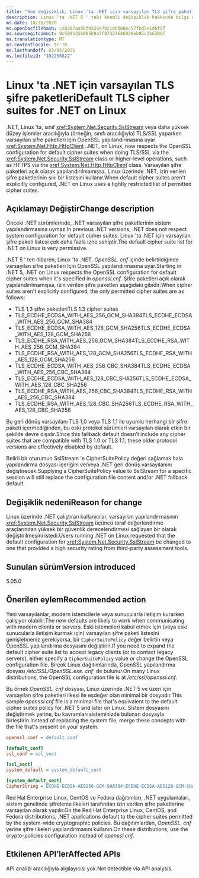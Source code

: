 ```yaml
---
title: "Son değişiklik: Linux 'ta .NET için varsayılan TLS şifre paketleri"
description: Linux 'ta .NET 5 ' teki önemli değişiklik hakkında bilgi edinin ve artık TLS/SSL yaparken varsayılan şifre paketleri için OpenSSL yapılandırmasına uyar.
ms.date: 10/16/2020
ms.openlocfilehash: c28207aa5bf4324a7921deb006c57fbd5e1d6f5f
ms.sourcegitcommit: 9c589b25b005b9a7f87327646020eb85c3b6306f
ms.translationtype: MT
ms.contentlocale: tr-TR
ms.lasthandoff: 03/06/2021
ms.locfileid: "102256822"
---
```

# <a name="default-tls-cipher-suites-for-net-on-linux"></a><span data-ttu-id="f9d8a-103">Linux 'ta .NET için varsayılan TLS şifre paketleri</span><span class="sxs-lookup"><span data-stu-id="f9d8a-103">Default TLS cipher suites for .NET on Linux</span></span>

<span data-ttu-id="f9d8a-104">.NET, Linux 'ta, sınıf <xref:System.Net.Security.SslStream> veya daha yüksek düzey işlemler aracılığıyla (örneğin, sınıfı aracılığıyla) TLS/SSL yaparken varsayılan şifre paketleri Için OpenSSL yapılandırmasına uyar <xref:System.Net.Http.HttpClient> .</span><span class="sxs-lookup"><span data-stu-id="f9d8a-104">.NET, on Linux, now respects the OpenSSL configuration for default cipher suites when doing TLS/SSL via the <xref:System.Net.Security.SslStream> class or higher-level operations, such as HTTPS via the <xref:System.Net.Http.HttpClient> class.</span></span> <span data-ttu-id="f9d8a-105">Varsayılan şifre paketleri açık olarak yapılandırılmamışsa, Linux üzerinde .NET, izin verilen şifre paketlerinin sıkı bir listesini kullanır.</span><span class="sxs-lookup"><span data-stu-id="f9d8a-105">When default cipher suites aren't explicitly configured, .NET on Linux uses a tightly restricted list of permitted cipher suites.</span></span>

## <a name="change-description"></a><span data-ttu-id="f9d8a-106">Açıklamayı Değiştir</span><span class="sxs-lookup"><span data-stu-id="f9d8a-106">Change description</span></span>

<span data-ttu-id="f9d8a-107">Önceki .NET sürümlerinde, .NET varsayılan şifre paketlerinin sistem yapılandırmasına uymaz.</span><span class="sxs-lookup"><span data-stu-id="f9d8a-107">In previous .NET versions, .NET does not respect system configuration for default cipher suites.</span></span> <span data-ttu-id="f9d8a-108">Linux 'ta .NET için varsayılan şifre paketi listesi çok daha fazla izne sahiptir.</span><span class="sxs-lookup"><span data-stu-id="f9d8a-108">The default cipher suite list for .NET on Linux is very permissive.</span></span>

<span data-ttu-id="f9d8a-109">.NET 5 ' ten itibaren, Linux 'ta .NET, *OpenSSL. cnf* içinde belirtildiğinde varsayılan şifre paketleri Için OpenSSL yapılandırmasına uyar.</span><span class="sxs-lookup"><span data-stu-id="f9d8a-109">Starting in .NET 5, .NET on Linux respects the OpenSSL configuration for default cipher suites when it's specified in *openssl.cnf*.</span></span> <span data-ttu-id="f9d8a-110">Şifre paketleri açık olarak yapılandırılmamışsa, izin verilen şifre paketleri aşağıdaki gibidir:</span><span class="sxs-lookup"><span data-stu-id="f9d8a-110">When cipher suites aren't explicitly configured, the only permitted cipher suites are as follows:</span></span>

- <span data-ttu-id="f9d8a-111">TLS 1,3 şifre paketleri</span><span class="sxs-lookup"><span data-stu-id="f9d8a-111">TLS 1.3 cipher suites</span></span>
- <span data-ttu-id="f9d8a-112">TLS_ECDHE_ECDSA_WITH_AES_256_GCM_SHA384</span><span class="sxs-lookup"><span data-stu-id="f9d8a-112">TLS_ECDHE_ECDSA_WITH_AES_256_GCM_SHA384</span></span>
- <span data-ttu-id="f9d8a-113">TLS_ECDHE_ECDSA_WITH_AES_128_GCM_SHA256</span><span class="sxs-lookup"><span data-stu-id="f9d8a-113">TLS_ECDHE_ECDSA_WITH_AES_128_GCM_SHA256</span></span>
- <span data-ttu-id="f9d8a-114">TLS_ECDHE_RSA_WITH_AES_256_GCM_SHA384</span><span class="sxs-lookup"><span data-stu-id="f9d8a-114">TLS_ECDHE_RSA_WITH_AES_256_GCM_SHA384</span></span>
- <span data-ttu-id="f9d8a-115">TLS_ECDHE_RSA_WITH_AES_128_GCM_SHA256</span><span class="sxs-lookup"><span data-stu-id="f9d8a-115">TLS_ECDHE_RSA_WITH_AES_128_GCM_SHA256</span></span>
- <span data-ttu-id="f9d8a-116">TLS_ECDHE_ECDSA_WITH_AES_256_CBC_SHA384</span><span class="sxs-lookup"><span data-stu-id="f9d8a-116">TLS_ECDHE_ECDSA_WITH_AES_256_CBC_SHA384</span></span>
- <span data-ttu-id="f9d8a-117">TLS_ECDHE_ECDSA_WITH_AES_128_CBC_SHA256</span><span class="sxs-lookup"><span data-stu-id="f9d8a-117">TLS_ECDHE_ECDSA_WITH_AES_128_CBC_SHA256</span></span>
- <span data-ttu-id="f9d8a-118">TLS_ECDHE_RSA_WITH_AES_256_CBC_SHA384</span><span class="sxs-lookup"><span data-stu-id="f9d8a-118">TLS_ECDHE_RSA_WITH_AES_256_CBC_SHA384</span></span>
- <span data-ttu-id="f9d8a-119">TLS_ECDHE_RSA_WITH_AES_128_CBC_SHA256</span><span class="sxs-lookup"><span data-stu-id="f9d8a-119">TLS_ECDHE_RSA_WITH_AES_128_CBC_SHA256</span></span>

<span data-ttu-id="f9d8a-120">Bu geri dönüş varsayılanı TLS 1,0 veya TLS 1,1 ile uyumlu herhangi bir şifre paketi içermediğinden, bu eski protokol sürümleri varsayılan olarak etkin bir şekilde devre dışıdır.</span><span class="sxs-lookup"><span data-stu-id="f9d8a-120">Since this fallback default doesn't include any cipher suites that are compatible with TLS 1.0 or TLS 1.1, these older protocol versions are effectively disabled by default.</span></span>

<span data-ttu-id="f9d8a-121">Belirli bir oturumun SslStream 'e CipherSuitePolicy değeri sağlamak hala yapılandırma dosyası içeriğini ve/veya .NET geri dönüş varsayılanını değiştirecek.</span><span class="sxs-lookup"><span data-stu-id="f9d8a-121">Supplying a CipherSuitePolicy value to SslStream for a specific session will still replace the configuration file content and/or .NET fallback default.</span></span>

## <a name="reason-for-change"></a><span data-ttu-id="f9d8a-122">Değişiklik nedeni</span><span class="sxs-lookup"><span data-stu-id="f9d8a-122">Reason for change</span></span>

<span data-ttu-id="f9d8a-123">Linux üzerinde .NET çalıştıran kullanıcılar, varsayılan yapılandırmasının <xref:System.Net.Security.SslStream> üçüncü taraf değerlendirme araçlarından yüksek bir güvenlik derecelendirmesi sağlayan bir olarak değiştirilmesini istedi.</span><span class="sxs-lookup"><span data-stu-id="f9d8a-123">Users running .NET on Linux requested that the default configuration for <xref:System.Net.Security.SslStream> be changed to one that provided a high security rating from third-party assessment tools.</span></span>

## <a name="version-introduced"></a><span data-ttu-id="f9d8a-124">Sunulan sürüm</span><span class="sxs-lookup"><span data-stu-id="f9d8a-124">Version introduced</span></span>

<span data-ttu-id="f9d8a-125">5.0</span><span class="sxs-lookup"><span data-stu-id="f9d8a-125">5.0</span></span>

## <a name="recommended-action"></a><span data-ttu-id="f9d8a-126">Önerilen eylem</span><span class="sxs-lookup"><span data-stu-id="f9d8a-126">Recommended action</span></span>

<span data-ttu-id="f9d8a-127">Yeni varsayılanlar, modern istemcilerle veya sunucularla iletişim kurarken çalışıyor olabilir.</span><span class="sxs-lookup"><span data-stu-id="f9d8a-127">The new defaults are likely to work when communicating with modern clients or servers.</span></span> <span data-ttu-id="f9d8a-128">Eski istemcileri kabul etmek için (veya eski sunucularla iletişim kurmak için) varsayılan şifre paketi listesini genişletmeniz gerekiyorsa, bir `CipherSuitePolicy` değer belirtin veya OpenSSL yapılandırma dosyasını değiştirin.</span><span class="sxs-lookup"><span data-stu-id="f9d8a-128">If you need to expand the default cipher suite list to accept legacy clients (or to contact legacy servers), either specify a `CipherSuitePolicy` value or change the OpenSSL configuration file.</span></span> <span data-ttu-id="f9d8a-129">Birçok Linux dağıtımlarında, OpenSSL yapılandırma dosyası */etc/SSL/OpenSSL.exe. cnf*' de bulunur.</span><span class="sxs-lookup"><span data-stu-id="f9d8a-129">On many Linux distributions, the OpenSSL configuration file is at */etc/ssl/openssl.cnf*.</span></span>

<span data-ttu-id="f9d8a-130">Bu örnek *OpenSSL. cnf* dosyası, Linux üzerinde .NET 5 ve üzeri için varsayılan şifre paketleri ilkesi ile eşdeğer olan minimal bir dosyadır.</span><span class="sxs-lookup"><span data-stu-id="f9d8a-130">This sample *openssl.cnf* file is a minimal file that's equivalent to the default cipher suites policy for .NET 5 and later on Linux.</span></span> <span data-ttu-id="f9d8a-131">Sistem dosyasını değiştirmek yerine, bu kavramları sisteminizde bulunan dosyayla birleştirin.</span><span class="sxs-lookup"><span data-stu-id="f9d8a-131">Instead of replacing the system file, merge these concepts with the file that's present on your system.</span></span>

```ini
openssl_conf = default_conf

[default_conf]
ssl_conf = ssl_sect

[ssl_sect]
system_default = system_default_sect

[system_default_sect]
CipherString = ECDHE-ECDSA-AES256-GCM-SHA384:ECDHE-ECDSA-AES128-GCM-SHA256:ECDHE-RSA-AES256-GCM-SHA384:ECDHE-RSA-AES128-GCM-SHA256:ECDHE-ECDSA-AES256-SHA384:ECDHE-ECDSA-AES128-SHA256:ECDHE-RSA-AES256-SHA384:ECDHE-RSA-AES128-SHA256
```

<span data-ttu-id="f9d8a-132">Red Hat Enterprise Linux, CentOS ve Fedora dağıtımları, .NET uygulamaları, sistem genelinde şifreleme ilkeleri tarafından izin verilen şifre paketlerine varsayılan olarak yapılır.</span><span class="sxs-lookup"><span data-stu-id="f9d8a-132">On the Red Hat Enterprise Linux, CentOS, and Fedora distributions, .NET applications default to the cipher suites permitted by the system-wide cryptographic policies.</span></span> <span data-ttu-id="f9d8a-133">Bu dağıtımlardan, *OpenSSL. cnf* yerine şifre ilkeleri yapılandırmasını kullanın.</span><span class="sxs-lookup"><span data-stu-id="f9d8a-133">On these distributions, use the crypto-policies configuration instead of *openssl.cnf*.</span></span>

## <a name="affected-apis"></a><span data-ttu-id="f9d8a-134">Etkilenen API’ler</span><span class="sxs-lookup"><span data-stu-id="f9d8a-134">Affected APIs</span></span>

<span data-ttu-id="f9d8a-135">API analizi aracılığıyla algılayıcısı yok.</span><span class="sxs-lookup"><span data-stu-id="f9d8a-135">Not detectible via API analysis.</span></span>

<!--

### Affected APIs

- Not detectible via API analysis.

### Category

- Cryptography
- Security

-->
